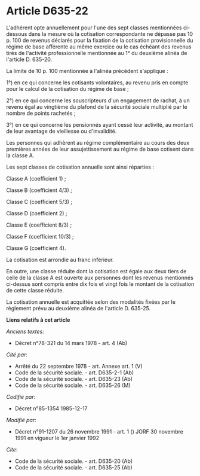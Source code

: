 # Article D635-22

L'adhérent opte annuellement   pour l'une des sept classes mentionnées ci-dessous dans la mesure où la cotisation
correspondante ne dépasse pas 10 p. 100 de revenus déclarés pour la fixation de la cotisation provisionnelle du régime de
base afférente au même exercice ou le cas échéant des revenus tirés de l'activité professionnelle mentionnée au 1° du
deuxième alinéa de l'article D. 635-20. 

La limite de 10 p. 100 mentionnée à l'alinéa précédent s'applique : 

1°) en ce qui concerne les cotisants volontaires, au revenu pris en compte pour le calcul de la cotisation du régime de
base ; 

2°) en ce qui concerne les souscripteurs d'un engagement de rachat, à un revenu égal au vingtième du plafond de la sécurité
sociale multiplié par le nombre de points rachetés ; 

3°) en ce qui concerne les pensionnés ayant cessé leur activité, au montant de leur avantage de vieillesse ou d'invalidité. 

Les personnes qui adhèrent au régime complémentaire au cours des deux premières années de leur assujettissement au régime de
base cotisent dans la classe A. 

Les sept classes de cotisation annuelle sont ainsi réparties : 

Classe A (coefficient 1) ; 

Classe B (coefficient 4/3) ; 

Classe C (coefficient 5/3) ; 

Classe D (coefficient 2) ; 

Classe E (coefficient 8/3) ; 

Classe F (coefficient 10/3) ; 

Classe G (coefficient 4). 

La cotisation est arrondie au franc inférieur. 

En outre, une classe réduite dont la cotisation est égale aux deux tiers de celle de la classe A est ouverte aux personnes
dont les revenus mentionnés ci-dessus sont compris entre dix fois et vingt fois le montant de la cotisation de cette classe
réduite. 

La cotisation annuelle est acquittée selon des modalités fixées par le règlement prévu au deuxième alinéa de l'article D.
635-25.

**Liens relatifs à cet article**

_Anciens textes_:

  - Décret n°78-321 du 14 mars 1978 - art. 4 (Ab)

_Cité par_:

  - Arrêté du 22 septembre 1978 - art. Annexe art. 1 (V)
  - Code de la sécurité sociale. - art. D635-2-1 (Ab)
  - Code de la sécurité sociale. - art. D635-23 (Ab)
  - Code de la sécurité sociale. - art. D635-26 (M)

_Codifié par_:

  - Décret n°85-1354 1985-12-17

_Modifié par_:

  - Décret n°91-1207 du 26 novembre 1991 - art. 1 () JORF 30 novembre 1991 en vigueur le 1er janvier 1992

_Cite_:

  - Code de la sécurité sociale. - art. D635-20 (Ab)
  - Code de la sécurité sociale. - art. D635-25 (Ab)
